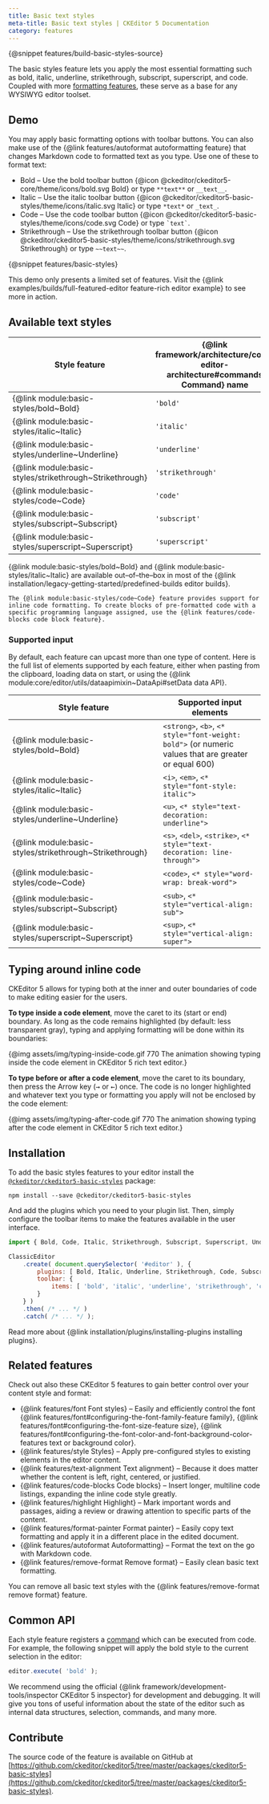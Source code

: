 ```yaml
---
title: Basic text styles
meta-title: Basic text styles | CKEditor 5 Documentation
category: features
---
```


{@snippet features/build-basic-styles-source}

The basic styles feature lets you apply the most essential formatting such as bold, italic, underline, strikethrough, subscript, superscript, and code. Coupled with more [formatting features](#related-features), these serve as a base for any WYSIWYG editor toolset.

## Demo

You may apply basic formatting options with toolbar buttons. You can also make use of the {@link features/autoformat autoformatting feature} that changes Markdown code to formatted text as you type. Use one of these to format text:
* Bold &ndash; Use the bold toolbar button {@icon @ckeditor/ckeditor5-core/theme/icons/bold.svg Bold} or type `**text**` or `__text__`.
* Italic &ndash; Use the italic toolbar button {@icon @ckeditor/ckeditor5-basic-styles/theme/icons/italic.svg Italic} or type `*text*` or `_text_`.
* Code &ndash; Use the code toolbar button {@icon @ckeditor/ckeditor5-basic-styles/theme/icons/code.svg Code} or type ``` `text` ```.
* Strikethrough &ndash; Use the strikethrough toolbar button {@icon @ckeditor/ckeditor5-basic-styles/theme/icons/strikethrough.svg Strikethrough} or type `~~text~~`.

{@snippet features/basic-styles}

<info-box info>
	This demo only presents a limited set of features. Visit the {@link examples/builds/full-featured-editor feature-rich editor example} to see more in action.
</info-box>

## Available text styles

| Style feature | {@link framework/architecture/core-editor-architecture#commands Command} name | {@link features/toolbar Toolbar} component name | Output element |
|-----|---|-----|-----|
| {@link module:basic-styles/bold~Bold} | `'bold'` | `'bold'` | `<strong>bold</strong>` |
| {@link module:basic-styles/italic~Italic} | `'italic'` | `'italic'` | `<i>italic</i>` |
| {@link module:basic-styles/underline~Underline} | `'underline'` | `'underline'` | `<u>underline</u>` |
| {@link module:basic-styles/strikethrough~Strikethrough} | `'strikethrough'` | `'strikethrough'` | `<s>strikethrough</s>` |
| {@link module:basic-styles/code~Code} | `'code'` | `'code'` | `<code>code</code>` |
| {@link module:basic-styles/subscript~Subscript} | `'subscript'` | `'subscript'` | `<sub>subscript</sub>` |
| {@link module:basic-styles/superscript~Superscript} | `'superscript'` | `'superscript'` | `<sup>superscript</sup>` |

<info-box info>
	{@link module:basic-styles/bold~Bold} and {@link module:basic-styles/italic~Italic} are available out–of–the–box in most of the {@link installation/legacy-getting-started/predefined-builds editor builds}.

	The {@link module:basic-styles/code~Code} feature provides support for inline code formatting. To create blocks of pre-formatted code with a specific programming language assigned, use the {@link features/code-blocks code block feature}.
</info-box>

### Supported input

By default, each feature can upcast more than one type of content. Here is the full list of elements supported by each feature, either when pasting from the clipboard, loading data on start, or using the {@link module:core/editor/utils/dataapimixin~DataApi#setData data API}.

| Style feature | Supported input elements |
|-----|---|
| {@link module:basic-styles/bold~Bold} | `<strong>`, `<b>`, `<* style="font-weight: bold">` (or numeric values that are greater or equal 600) |
| {@link module:basic-styles/italic~Italic} | `<i>`, `<em>`, `<* style="font-style: italic">` |
| {@link module:basic-styles/underline~Underline} | `<u>`, `<* style="text-decoration: underline">` |
| {@link module:basic-styles/strikethrough~Strikethrough} | `<s>`, `<del>`, `<strike>`, `<* style="text-decoration: line-through">` |
| {@link module:basic-styles/code~Code} | `<code>`, `<* style="word-wrap: break-word">` |
| {@link module:basic-styles/subscript~Subscript} | `<sub>`, `<* style="vertical-align: sub">` |
| {@link module:basic-styles/superscript~Superscript} | `<sup>`, `<* style="vertical-align: super">` |

## Typing around inline code

CKEditor&nbsp;5 allows for typing both at the inner and outer boundaries of code to make editing easier for the users.

**To type inside a code element**, move the caret to its (start or end) boundary. As long as the code remains highlighted (by default: less transparent gray), typing and applying formatting will be done within its boundaries:

{@img assets/img/typing-inside-code.gif 770 The animation showing typing inside the code element in CKEditor&nbsp;5 rich text editor.}

**To type before or after a code element**, move the caret to its boundary, then press the Arrow key (<kbd>→</kbd> or <kbd>←</kbd>) once. The code is no longer highlighted and whatever text you type or formatting you apply will not be enclosed by the code element:

{@img assets/img/typing-after-code.gif 770 The animation showing typing after the code element in CKEditor&nbsp;5 rich text editor.}

## Installation

To add the basic styles features to your editor install the [`@ckeditor/ckeditor5-basic-styles`](https://www.npmjs.com/package/@ckeditor/ckeditor5-basic-styles) package:

```
npm install --save @ckeditor/ckeditor5-basic-styles
```

And add the plugins which you need to your plugin list. Then, simply configure the toolbar items to make the features available in the user interface.

```js
import { Bold, Code, Italic, Strikethrough, Subscript, Superscript, Underline } from '@ckeditor/ckeditor5-basic-styles';

ClassicEditor
	.create( document.querySelector( '#editor' ), {
		plugins: [ Bold, Italic, Underline, Strikethrough, Code, Subscript, Superscript ],
		toolbar: {
			items: [ 'bold', 'italic', 'underline', 'strikethrough', 'code', 'subscript', 'superscript'  ]
		}
	} )
	.then( /* ... */ )
	.catch( /* ... */ );
```

<info-box info>
	Read more about {@link installation/plugins/installing-plugins installing plugins}.
</info-box>

## Related features

Check out also these CKEditor&nbsp;5 features to gain better control over your content style and format:
* {@link features/font Font styles} &ndash; Easily and efficiently control the font {@link features/font#configuring-the-font-family-feature family}, {@link features/font#configuring-the-font-size-feature size}, {@link features/font#configuring-the-font-color-and-font-background-color-features text or background color}.
* {@link features/style Styles} &ndash; Apply pre-configured styles to existing elements in the editor content.
* {@link features/text-alignment Text alignment} &ndash; Because it does matter whether the content is left, right, centered, or justified.
* {@link features/code-blocks Code blocks}  &ndash; Insert longer, multiline code listings, expanding the inline code style greatly.
* {@link features/highlight Highlight} &ndash; Mark important words and passages, aiding a review or drawing attention to specific parts of the content.
* {@link features/format-painter Format painter} &ndash; Easily copy text formatting and apply it in a different place in the edited document.
* {@link features/autoformat Autoformatting} &ndash; Format the text on the go with Markdown code.
* {@link features/remove-format Remove format} &ndash; Easily clean basic text formatting.

<info-box info>
	You can remove all basic text styles with the {@link features/remove-format remove format} feature.
</info-box>

## Common API

Each style feature registers a [command](#available-text-styles) which can be executed from code. For example, the following snippet will apply the bold style to the current selection in the editor:

```js
editor.execute( 'bold' );
```

<info-box>
	We recommend using the official {@link framework/development-tools/inspector CKEditor&nbsp;5 inspector} for development and debugging. It will give you tons of useful information about the state of the editor such as internal data structures, selection, commands, and many more.
</info-box>

## Contribute

The source code of the feature is available on GitHub at [https://github.com/ckeditor/ckeditor5/tree/master/packages/ckeditor5-basic-styles](https://github.com/ckeditor/ckeditor5/tree/master/packages/ckeditor5-basic-styles).
